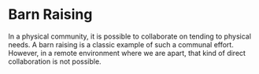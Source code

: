 # Barn Raising

In a physical community, it is possible to collaborate on tending to physical needs. A barn raising is a classic example of such a communal effort. However, in a remote environment where we are apart, that kind of direct collaboration is not possible.